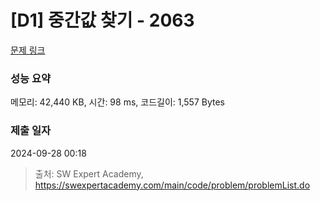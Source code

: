 # [D1] 중간값 찾기 - 2063 

[문제 링크](https://swexpertacademy.com/main/code/problem/problemDetail.do?contestProbId=AV5QPsXKA2UDFAUq) 

### 성능 요약

메모리: 42,440 KB, 시간: 98 ms, 코드길이: 1,557 Bytes

### 제출 일자

2024-09-28 00:18



> 출처: SW Expert Academy, https://swexpertacademy.com/main/code/problem/problemList.do